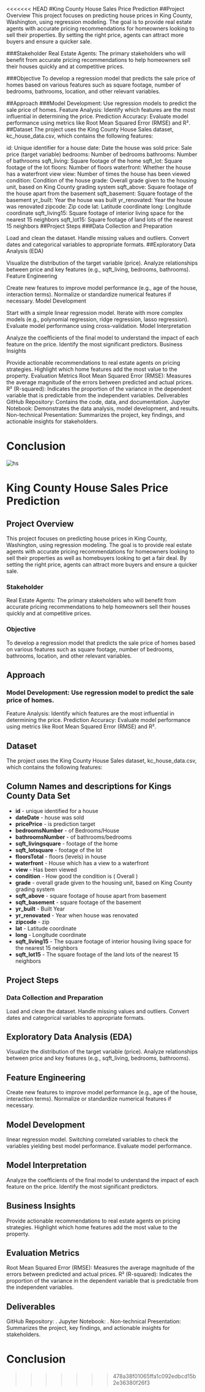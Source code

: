 <<<<<<< HEAD
#King County House Sales Price Prediction
##Project Overview
This project focuses on predicting house prices in King County, Washington, using regression modeling. The goal is to provide real estate agents with accurate pricing recommendations for homeowners looking to sell their properties. By setting the right price, agents can attract more buyers and ensure a quicker sale.

###Stakeholder
Real Estate Agents: The primary stakeholders who will benefit from accurate pricing recommendations to help homeowners sell their houses quickly and at competitive prices.

###Objective
To develop a regression model that predicts the sale price of homes based on various features such as square footage, number of bedrooms, bathrooms, location, and other relevant variables.

##Approach
###Model Development: Use regression models to predict the sale price of homes.
Feature Analysis: Identify which features are the most influential in determining the price.
Prediction Accuracy: Evaluate model performance using metrics like Root Mean Squared Error (RMSE) and R².
##Dataset
The project uses the King County House Sales dataset, kc_house_data.csv, which contains the following features:

id: Unique identifier for a house
date: Date the house was sold
price: Sale price (target variable)
bedrooms: Number of bedrooms
bathrooms: Number of bathrooms
sqft_living: Square footage of the home
sqft_lot: Square footage of the lot
floors: Number of floors
waterfront: Whether the house has a waterfront view
view: Number of times the house has been viewed
condition: Condition of the house
grade: Overall grade given to the housing unit, based on King County grading system
sqft_above: Square footage of the house apart from the basement
sqft_basement: Square footage of the basement
yr_built: Year the house was built
yr_renovated: Year the house was renovated
zipcode: Zip code
lat: Latitude coordinate
long: Longitude coordinate
sqft_living15: Square footage of interior living space for the nearest 15 neighbors
sqft_lot15: Square footage of land lots of the nearest 15 neighbors
##Project Steps
###Data Collection and Preparation

Load and clean the dataset.
Handle missing values and outliers.
Convert dates and categorical variables to appropriate formats.
##Exploratory Data Analysis (EDA)

Visualize the distribution of the target variable (price).
Analyze relationships between price and key features (e.g., sqft_living, bedrooms, bathrooms).
Feature Engineering

Create new features to improve model performance (e.g., age of the house, interaction terms).
Normalize or standardize numerical features if necessary.
Model Development

Start with a simple linear regression model.
Iterate with more complex models (e.g., polynomial regression, ridge regression, lasso regression).
Evaluate model performance using cross-validation.
Model Interpretation

Analyze the coefficients of the final model to understand the impact of each feature on the price.
Identify the most significant predictors.
Business Insights

Provide actionable recommendations to real estate agents on pricing strategies.
Highlight which home features add the most value to the property.
Evaluation Metrics
Root Mean Squared Error (RMSE): Measures the average magnitude of the errors between predicted and actual prices.
R² (R-squared): Indicates the proportion of the variance in the dependent variable that is predictable from the independent variables.
Deliverables
GitHub Repository: Contains the code, data, and documentation.
Jupyter Notebook: Demonstrates the data analysis, model development, and results.
Non-technical Presentation: Summarizes the project, key findings, and actionable insights for stakeholders.


Conclusion
=======
![hs](https://github.com/user-attachments/assets/fed54009-3979-44b0-a8a7-4c953624f672)

# King County House Sales Price Prediction
## Project Overview
This project focuses on predicting house prices in King County, Washington, using regression modeling. The goal is to provide real estate agents with accurate pricing recommendations for homeowners looking to sell their properties as well as homebuyers looking to get a fair deal. By setting the right price, agents can attract more buyers and ensure a quicker sale.

### Stakeholder
Real Estate Agents: The primary stakeholders who will benefit from accurate pricing recommendations to help homeowners sell their houses quickly and at competitive prices.

### Objective
To develop a regression model that predicts the sale price of homes based on various features such as square footage, number of bedrooms, bathrooms, location, and other relevant variables.

## Approach
### Model Development: Use regression model to predict the sale price of homes.
Feature Analysis: Identify which features are the most influential in determining the price.
Prediction Accuracy: Evaluate model performance using metrics like Root Mean Squared Error (RMSE) and R².
## Dataset
The project uses the King County House Sales dataset, kc_house_data.csv, which contains the following features:

## Column Names and descriptions for Kings County Data Set
* **id** - unique identified for a house
* **dateDate** - house was sold
* **pricePrice** -  is prediction target
* **bedroomsNumber** -  of Bedrooms/House
* **bathroomsNumber** -  of bathrooms/bedrooms
* **sqft_livingsquare** -  footage of the home
* **sqft_lotsquare** -  footage of the lot
* **floorsTotal** -  floors (levels) in house
* **waterfront** - House which has a view to a waterfront
* **view** - Has been viewed
* **condition** - How good the condition is ( Overall )
* **grade** - overall grade given to the housing unit, based on King County grading system
* **sqft_above** - square footage of house apart from basement
* **sqft_basement** - square footage of the basement
* **yr_built** - Built Year
* **yr_renovated** - Year when house was renovated
* **zipcode** - zip
* **lat** - Latitude coordinate
* **long** - Longitude coordinate
* **sqft_living15** - The square footage of interior housing living space for the nearest 15 neighbors
* **sqft_lot15** - The square footage of the land lots of the nearest 15 neighbors


## Project Steps
### Data Collection and Preparation

Load and clean the dataset.
Handle missing values and outliers.
Convert dates and categorical variables to appropriate formats.

## Exploratory Data Analysis (EDA)

Visualize the distribution of the target variable (price).
Analyze relationships between price and key features (e.g., sqft_living, bedrooms, bathrooms).

## Feature Engineering

Create new features to improve model performance (e.g., age of the house, interaction terms).
Normalize or standardize numerical features if necessary.

## Model Development

linear regression model.
Switching correlated variables to check the variables yielding best model performance.
Evaluate model performance.

## Model Interpretation

Analyze the coefficients of the final model to understand the impact of each feature on the price.
Identify the most significant predictors.

## Business Insights

Provide actionable recommendations to real estate agents on pricing strategies.
Highlight which home features add the most value to the property.

## Evaluation Metrics
Root Mean Squared Error (RMSE): Measures the average magnitude of the errors between predicted and actual prices.
R² (R-squared): Indicates the proportion of the variance in the dependent variable that is predictable from the independent variables.

## Deliverables
GitHub Repository: .
Jupyter Notebook: .
Non-technical Presentation: Summarizes the project, key findings, and actionable insights for stakeholders.


# Conclusion
>>>>>>> 478a38f01065ffa1c092edbcd15b2e36380f26f3
